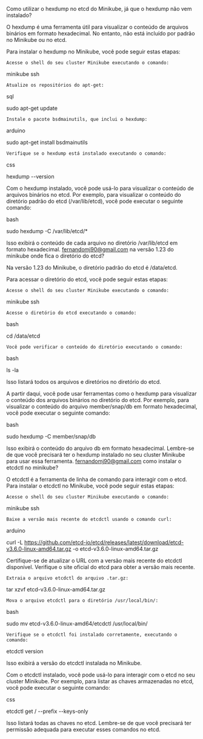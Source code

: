 Como utilizar o hexdump no etcd do Minikube, já que o hexdump não vem instalado?

O hexdump é uma ferramenta útil para visualizar o conteúdo de arquivos binários em formato hexadecimal. No entanto, não está incluído por padrão no Minikube ou no etcd.

Para instalar o hexdump no Minikube, você pode seguir estas etapas:

    Acesse o shell do seu cluster Minikube executando o comando:

minikube ssh

    Atualize os repositórios do apt-get:

sql

sudo apt-get update

    Instale o pacote bsdmainutils, que inclui o hexdump:

arduino

sudo apt-get install bsdmainutils

    Verifique se o hexdump está instalado executando o comando:

css

hexdump --version

Com o hexdump instalado, você pode usá-lo para visualizar o conteúdo de arquivos binários no etcd. Por exemplo, para visualizar o conteúdo do diretório padrão do etcd (/var/lib/etcd), você pode executar o seguinte comando:

bash

sudo hexdump -C /var/lib/etcd/*

Isso exibirá o conteúdo de cada arquivo no diretório /var/lib/etcd em formato hexadecimal.
fernandomj90@gmail.com
na versão 1.23 do minikube onde fica o diretório do etcd?

Na versão 1.23 do Minikube, o diretório padrão do etcd é /data/etcd.

Para acessar o diretório do etcd, você pode seguir estas etapas:

    Acesse o shell do seu cluster Minikube executando o comando:

minikube ssh

    Acesse o diretório do etcd executando o comando:

bash

cd /data/etcd

    Você pode verificar o conteúdo do diretório executando o comando:

bash

ls -la

Isso listará todos os arquivos e diretórios no diretório do etcd.

A partir daqui, você pode usar ferramentas como o hexdump para visualizar o conteúdo dos arquivos binários no diretório do etcd. Por exemplo, para visualizar o conteúdo do arquivo member/snap/db em formato hexadecimal, você pode executar o seguinte comando:

bash

sudo hexdump -C member/snap/db

Isso exibirá o conteúdo do arquivo db em formato hexadecimal. Lembre-se de que você precisará ter o hexdump instalado no seu cluster Minikube para usar essa ferramenta.
fernandomj90@gmail.com
como instalar o etcdctl no minikube?

O etcdctl é a ferramenta de linha de comando para interagir com o etcd. Para instalar o etcdctl no Minikube, você pode seguir estas etapas:

    Acesse o shell do seu cluster Minikube executando o comando:

minikube ssh

    Baixe a versão mais recente do etcdctl usando o comando curl:

arduino

curl -L https://github.com/etcd-io/etcd/releases/latest/download/etcd-v3.6.0-linux-amd64.tar.gz -o etcd-v3.6.0-linux-amd64.tar.gz

Certifique-se de atualizar o URL com a versão mais recente do etcdctl disponível. Verifique o site oficial do etcd para obter a versão mais recente.

    Extraia o arquivo etcdctl do arquivo .tar.gz:

tar xzvf etcd-v3.6.0-linux-amd64.tar.gz

    Mova o arquivo etcdctl para o diretório /usr/local/bin/:

bash

sudo mv etcd-v3.6.0-linux-amd64/etcdctl /usr/local/bin/

    Verifique se o etcdctl foi instalado corretamente, executando o comando:

etcdctl version

Isso exibirá a versão do etcdctl instalada no Minikube.

Com o etcdctl instalado, você pode usá-lo para interagir com o etcd no seu cluster Minikube. Por exemplo, para listar as chaves armazenadas no etcd, você pode executar o seguinte comando:

css

etcdctl get / --prefix --keys-only

Isso listará todas as chaves no etcd. Lembre-se de que você precisará ter permissão adequada para executar esses comandos no etcd.